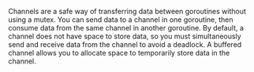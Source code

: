 Channels are a safe way of transferring data between goroutines without using a mutex. You can send data to a channel in one goroutine, then consume data from the same channel in another goroutine. By default, a channel does not have space to store data, so you must simultaneously send and receive data from the channel to avoid a deadlock. A buffered channel allows you to allocate space to temporarily store data in the channel.